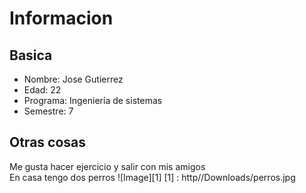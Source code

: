 # Informacion
## Basica
- Nombre: Jose Gutierrez
- Edad: 22
- Programa: Ingeniería de sistemas
- Semestre: 7

## Otras cosas
Me gusta hacer ejercicio y salir con mis amigos\
En casa tengo dos perros
![Image][1]
[1] : http//Downloads/perros.jpg